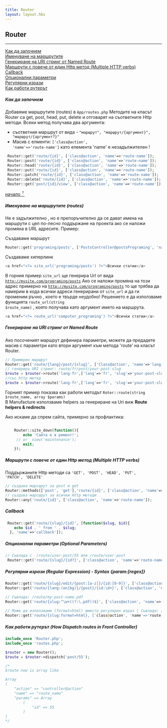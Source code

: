 ```yaml
---
title: Router
layout: layout.hbs
---
```

## Router
-----
[Как да започнем](#как-да-започнем)  
[Именуване на маршрутите](#именуване-на-маршрутите-routes)  
[Генериране на  URI стринг от Named Route ](#генериране-на--uri-стринг-от-named-route)  
[Маршрути с повече от един Http метод (Multiple HTTP verbs)](#маршрути-с-повече-от-един-http-метод-multiple-http-verbs)  
[Callback](#callback)  
[Опционални параметри](#опционални-параметри-optional-parameters)  
[Регулярни изрази](#регулярни-изрази-regular-expression---syntax-paramregex)  
[Как работи рутерът](#как-работи-рутерът-how-dispatch-routes-in-front-controller)

##### Как да започнем
 
Добавяме маршрутите (routes) в <code>App/routes.php</code> 
Методите на класът Router са get, post, head, put, delete и отговарят на
съответните Http методи. Всеки метод получава два аргумента:
* съответния маршрут от вида - <code>"маршрут", "маршрут/{аргумент}", "маршрут/{аргумент?}"</code>
* Масив с елменти: <code>['class@action', 'name'=>'route-name']</code> като 
елемента 'name' е незадължителен !  

```php
 Router::get('route/{id}', ['class@action', 'name'=>'route-name']);
 Router::post('route/{id}', ['class@action', 'name'=>'route-name']);
 Router::head('route/{id}', ['class@action', 'name'=>'route-name']);
 Router::put('route/{id}', ['class@action', 'name'=>'route-name']);
 Router::patch('route/{id}', ['class@action', 'name'=>'route-name']);
 Router::delete('route/{id}', ['class@action', 'name'=>'route-name']);
 Router::get('post/{id}/view', ['class@action', 'name'=>'route-name']);
```
[начало <sup>&#8673;</sup>](#router)
##### Именуване на маршрутите (routes) 
Не е задължително , но е препоръчително да се дават имена на маршрути с цел по-лесно
поддържане на проекта ако се наложи промяна в URL адресите. Пример:  

Създаваме маршрут
```php
Router::get('programing/posts', ['PostsController@postsPrograming', 'name'=>'computer_programing']);
```
Създаваме хиперлинк
```php
<a href="<?= site_url('programing/posts') ?>">Всички статии</а>
```
В горния пример <code>site_url</code> ще генерира Url от вида <code>http://mysite.com/programing/posts</code>
Ако се наложи промяна на този адрес примерно на <code>http://mysite.com/programing/posts</code> то ще трябва да намерим 
в кода всички адреси генерирани от <code>site_url</code> и да ги променим ръчно , което е твърде неудобно!
Решението е да използваме функцията <code>route_url(string $route_name)</code> , която получава като аргумент  името на маршрута.

```php
<a href="<?= route_url('computer_programing') ?>">Всички статии</а>
```

##### Генериране на  URI стринг от Named Route 
Ако посоченият маршрут дефинира параметри, можете да предадете масив с параметри
като втори аргумент към метода 'route' на класът Router. 
```php
// Примерен маршрут
Router::get('route/{lang}/post/{slug}', ['Class@action', 'name'=>'lang-fr']);
// генерира URI стринг: route/fr/post/your-post-slug
$route = $router->route('lang-fr',['lang'=>'fr', 'slug'=>'your-post-slug'])->route;
//със http метод 
$route = $router->route('lang-fr',['lang'=>'fr', 'slug'=>'your-post-slug'], 'GET')->route;
```
Горният пример показва как работи методът <code>Roter::route(string $route_name, array $params)</code>  
В Manufacture използваме helpers за генериране на Uri виж <b>Route helpers & redirects</b>  

Ако искаме да спрем сайта, примерно за профлактика:

```php

    Router::site_down(function(){
        echo 'Сайта е в ремонт!';
     // or  view('maintenance');
        exit;
    });
```

##### Маршрути с повече от един Http метод (Multiple HTTP verbs)

Поддържаните Http методи са <code>'GET', 'POST', 'HEAD', 'PUT', 'PATCH', 'DELETE'</code>

```php
// създава марсшрут за post и get
Router::methods(['post', 'get'],'route/{id}', ['class@action', 'name'=>'route-name']);
// създава марсшрут за всички Http методи
Router::any('route/{id}', ['class@action', 'name'=>'route-name']);
```

##### Callback
```php
 Router::get('route/{slug}/{id}', [function($slug, $id){
    echo $id . ' from ' . $slug;
  }, 'name'=>'callback']);
```

##### Опционални параметри (Optional Parameters)
```php
// Съвпада с  /route/user-post/55 или /route/user-post
 Router::get('route/{slug}/{id?}', ['class@action', 'name'=>'route-name']);
```
##### Регулярни изрази (Regular Expression) - Syntax {param:[regex]}
```php
Router::get('route/{slug}/edit/{post:[a-z]}/{id:[0-9]}', ['class@action', 'name'=>'route-name']);
Router::get('route/{lang:(en|bg)}/{post}/{id:\d+}', ['class@action', 'name'=>'route-name']);

// Съвпада: /route/my-post-name.pdf
Router::get('route/{slug:^\w+((?:\.pdf))$}', ['class@action', 'name'=>'route-name']);
 
// Може да използваме (format=html) вместо регулярен израз | Съвпада: /route/my-post-name.html or /route/my-post-name
Router::get('route/{slug:format=html}, ['class@action', 'name'=>'route-name']);
```

##### Как работи рутерът (How Dispatch routes in Front Controller)
```php
include_once 'Router.php';
include_once 'routes.php';

$router = new Router();
$route = $router->dispatch('post/55');

/*
$route now is array like

Array
(
    "action" => "controller@action"
    "name" => "route_name"
    "params" => Array
        (
            "id" => 55
        )
)
*/

```
